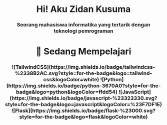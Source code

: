 <h1 align="center">Hi! Aku Zidan Kusuma</h1>
<h3 align="center">Seorang mahasiswa informatika yang tertarik dengan teknologi pemrograman</h3>

<h1 align="center">🌱 Sedang Mempelajari</h1>
<h3 align="center">![TailwindCSS](https://img.shields.io/badge/tailwindcss-%2338B2AC.svg?style=for-the-badge&logo=tailwind-css&logoColor=white) ![Python](https://img.shields.io/badge/python-3670A0?style=for-the-badge&logo=python&logoColor=ffdd54) ![JavaScript](https://img.shields.io/badge/javascript-%23323330.svg?style=for-the-badge&logo=javascript&logoColor=%23F7DF1E) ![Flask](https://img.shields.io/badge/flask-%23000.svg?style=for-the-badge&logo=flask&logoColor=white)</h3>
